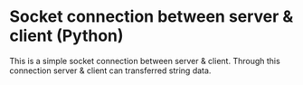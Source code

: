 # Socket connection between server & client (Python)

This is a simple socket connection between server & client. Through this connection server & client can transferred string data.

